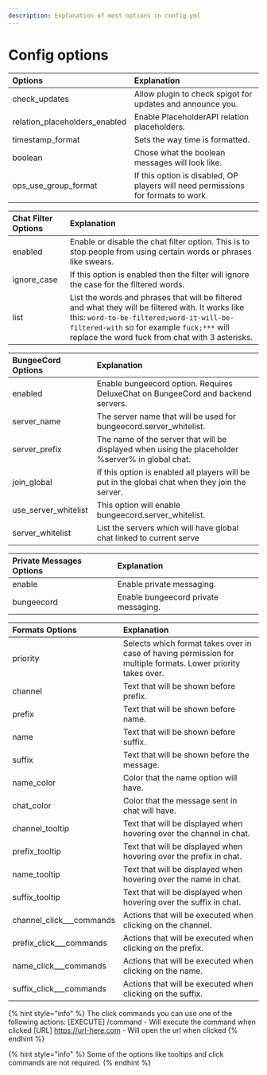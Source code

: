 ```yaml
---
description: Explanation of most options in config.yml
---
```


# Config options

| Options | Explanation |
| :--- | :--- |
| check\_updates | Allow plugin to check spigot for updates and announce you. |
| relation\_placeholders\_enabled | Enable PlaceholderAPI relation placeholders. |
| timestamp\_format | Sets the way time is formatted. |
| boolean | Chose what the boolean messages will look like. |
| ops\_use\_group\_format | If this option is disabled, OP players will need permissions for formats to work. |

| Chat Filter Options | Explanation |
| :--- | :--- |
| enabled | Enable or disable the chat filter option. This is to stop people from using certain words or phrases like swears. |
| ignore\_case | If this option is enabled then the filter will ignore the case for the filtered words. |
| list | List the words and phrases that will be filtered and what they will be filtered with. It works like this: `word-to-be-filtered;word-it-will-be-filtered-with` so for example `fuck;***` will replace the word fuck from chat with 3 asterisks. |

| BungeeCord Options | Explanation |
| :--- | :--- |
| enabled | Enable bungeecord option. Requires DeluxeChat on BungeeCord and backend servers. |
| server\_name | The server name that will be used for bungeecord.server\_whitelist. |
| server\_prefix | The name of the server that will be displayed when using the placeholder %server% in global chat. |
| join\_global | If this option is enabled all players will be put in the global chat when they join the server. |
| use\_server\_whitelist | This option will enable bungeecord.server\_whitelist. |
| server\_whitelist | List the servers which will have global chat linked to current serve |

| Private Messages Options | Explanation |
| :--- | :--- |
| enable | Enable private messaging. |
| bungeecord | Enable bungeecord private messaging. |

| Formats Options | Explanation |
| :--- | :--- |
| priority | Selects which format takes over in case of having permission for multiple formats. Lower priority takes over. |
| channel | Text that will be shown before prefix. |
| prefix | Text that will be shown before name. |
| name | Text that will be shown before suffix. |
| suffix | Text that will be shown before the message. |
| name\_color | Color that the name option will have. |
| chat\_color | Color that the message sent in chat will have. |
| channel\_tooltip | Text that will be displayed when hovering over the channel in chat. |
| prefix\_tooltip | Text that will be displayed when hovering over the prefix in chat. |
| name\_tooltip | Text that will be displayed when hovering over the name in chat. |
| suffix\_tooltip | Text that will be displayed when hovering over the suffix in chat. |
| channel\_click_\__commands | Actions that will be executed when clicking on the channel. |
| prefix\_click_\__commands | Actions that will be executed when clicking on the prefix. |
| name\_click_\__commands | Actions that will be executed when clicking on the name. |
| suffix\_click_\__commands | Actions that will be executed when clicking on the suffix. |

{% hint style="info" %}
The click commands you can use one of the following actions: \[EXECUTE\] /command  - Will execute the command when clicked \[URL\] https://url-here.com - Will open the url when clicked
{% endhint %}

{% hint style="info" %}
Some of the options like tooltips and click commands are not required.
{% endhint %}





